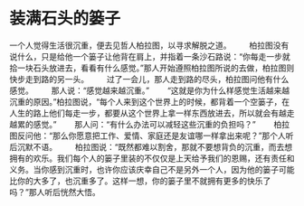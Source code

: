 # 装满石头的篓子
一个人觉得生活很沉重，便去见哲人柏拉图，以寻求解脱之道。 
　　柏拉图没有说什么，只是给他一个篓子让他背在肩上，并指着一条沙石路说：“你每走一步就拾一块石头放进去，看看有什么感觉。”那人开始遵照柏拉图所说的去做，柏拉图则快步走到路的另一头。 
　　过了一会儿，那人走到路的尽头，柏拉图问他有什么感觉。 
　　那人说：“感觉越来越沉重。” 
　　“这就是你为什么样感觉生活越来越沉重的原因。”柏拉图说，“每个人来到这个世界上的时候，都背着一个空篓子，在人生的路上他们每走一步，都要从这个世界上拿一样东西放进去，所以就会有越走越累的感觉。” 
　　那人问：“有什么办法可以减轻这些沉重的负担吗？” 
　　柏拉图反问他：“那么你愿意把工作、爱情、家庭还是友谊哪一样拿出来呢？”那个人听后沉默不语。 
　　柏拉图说：“既然都难以割舍，那就不要想背负的沉重，而去想拥有的欢乐。我们每个人的篓子里装的不仅仅是上天给予我们的恩赐，还有责任和义务。当你感到沉重时，也许你应该庆幸自己不是另外一个人，因为他的篓子可能比你的大多了，也沉重多了。这样一想，你的篓子里不就拥有更多的快乐了吗？”那人听后恍然大悟。
  